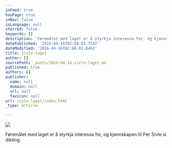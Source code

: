 ```yaml
---
inFeed: true
hasPage: true
inNav: false
inLanguage: null
starred: false
keywords: []
description: 'Føremålet med laget er å styrkja interessa for, og kjennskapen til Per Sivle si dikting.'
datePublished: '2016-04-16T02:08:03.754Z'
dateModified: '2016-04-16T02:08:01.046Z'
title: Sivle-laget
author: []
sourcePath: _posts/2016-04-16-sivle-laget.md
published: true
authors: []
publisher:
  name: null
  domain: null
  url: null
  favicon: null
url: sivle-laget/index.html
_type: Article

---
```

![](https://the-grid-user-content.s3-us-west-2.amazonaws.com/47957a12-59b3-49cb-bdbb-f18e2d6267ab.png)

Føremålet med laget er å styrkja interessa for, og kjennskapen til Per Sivle si dikting.